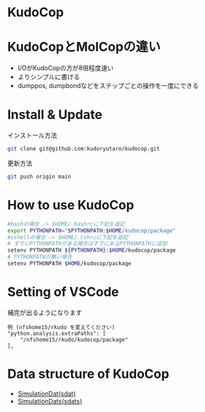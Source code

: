 # KudoCop

# KudoCopとMolCopの違い

- I/OがKudoCopの方が8倍程度速い
- よりシンプルに書ける
- dumppos, dumpbondなどをステップごとの操作を一度にできる



# Install & Update
インストール方法
```sh
git clone git@github.com:kudoryutaro/kudocop.git
```
更新方法
```sh
git push origin main
```

# How to use KudoCop
```sh
#bashの場合 -> $HOME/.bashrcに下記を追記
export PYTHONPATH="$PYTHONPATH:$HOME/kudocop/package"
#cshellの場合 -> $HOME/.cshrcに下記を追記
# すでにPYTHONPATHがある場合はすでにあるPYTHONPATHに追加
setenv PYTHONPATH ${PYTHONPATH}:$HOME/kudocop/package
# PYTHONPATHが無い場合
setenv PYTHONPATH $HOME/kudocop/package
```

# Setting of VSCode
補完が出るようになります
```
例 (nfshome15/rkudo を変えてください)
"python.analysis.extraPaths": [
    "/nfshome15/rkudo/kudocop/package"
],

```

# Data structure of KudoCop
- [SimulationDat(sdat)](./docs/package/SimulationDat.md)
- [SimulationDats(sdats)](./docs/package/SimulationDats.md)

